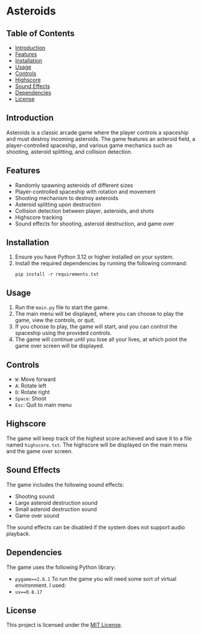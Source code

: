 # Asteroids

## Table of Contents
- [Introduction](#introduction)
- [Features](#features)
- [Installation](#installation)
- [Usage](#usage)
- [Controls](#controls)
- [Highscore](#highscore)
- [Sound Effects](#sound-effects)
- [Dependencies](#dependencies)
- [License](#license)

## Introduction
Asteroids is a classic arcade game where the player controls a spaceship and must destroy incoming asteroids. The game features an asteroid field, a player-controlled spaceship, and various game mechanics such as shooting, asteroid splitting, and collision detection.

## Features
- Randomly spawning asteroids of different sizes
- Player-controlled spaceship with rotation and movement
- Shooting mechanism to destroy asteroids
- Asteroid splitting upon destruction
- Collision detection between player, asteroids, and shots
- Highscore tracking
- Sound effects for shooting, asteroid destruction, and game over

## Installation
1. Ensure you have Python 3.12 or higher installed on your system.
2. Install the required dependencies by running the following command:
   ```
   pip install -r requirements.txt
   ```

## Usage
1. Run the `main.py` file to start the game.
2. The main menu will be displayed, where you can choose to play the game, view the controls, or quit.
3. If you choose to play, the game will start, and you can control the spaceship using the provided controls.
4. The game will continue until you lose all your lives, at which point the game over screen will be displayed.

## Controls
- `W`: Move forward
- `A`: Rotate left
- `D`: Rotate right
- `Space`: Shoot
- `Esc`: Quit to main menu

## Highscore
The game will keep track of the highest score achieved and save it to a file named `highscore.txt`. The highscore will be displayed on the main menu and the game over screen.

## Sound Effects
The game includes the following sound effects:
- Shooting sound
- Large asteroid destruction sound
- Small asteroid destruction sound
- Game over sound

The sound effects can be disabled if the system does not support audio playback.

## Dependencies
The game uses the following Python library:
- `pygame==2.6.1`
To run the game you will need some sort of virtual environment. I used:
- `uv==0.8.17`

## License
This project is licensed under the [MIT License](LICENSE).

